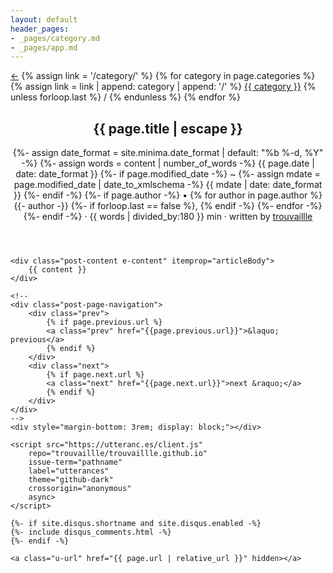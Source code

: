 ```yaml
---
layout: default
header_pages:
- _pages/category.md
- _pages/app.md
---
```

<article class="post h-entry" itemscope itemtype="http://schema.org/BlogPosting">
    <div class="post-categories">
        <a class="prev" href="javascript:window.history.back();">&larr;</a>
        {% assign link = '/category/' %}
        {% for category in page.categories %}
        {% assign link = link | append: category | append: '/' %}
        <span class="link">
            <a href={{link}}>{{ category }}</a>
        </span>
        {% unless forloop.last %}
        <span class="divider">/</span>
        {% endunless %}
        {% endfor %}
        <br/>
    </div>
    <header class="post-header">
        <h1 class="post-title p-name" itemprop="name headline">{{ page.title | escape }}</h1>
        <p class="post-meta">
            {%- assign date_format = site.minima.date_format | default: "%b %-d, %Y" -%}
            {%- assign words = content | number_of_words -%}
            <time class="dt-published" datetime="{{ page.date | date_to_xmlschema }}" itemprop="datePublished">
                {{ page.date | date: date_format }}
            </time>
            {%- if page.modified_date -%}
            ~
            {%- assign mdate = page.modified_date | date_to_xmlschema -%}
            <time class="dt-modified" datetime="{{ mdate }}" itemprop="dateModified">
                {{ mdate | date: date_format }}
            </time>
            {%- endif -%}
            {%- if page.author -%}
            • {% for author in page.author %}
            <span itemprop="author" itemscope itemtype="http://schema.org/Person">
                <span class="p-author h-card" itemprop="name">
                    {{- author -}}
                </span>
            </span>
            {%- if forloop.last == false %}, {% endif -%}
            {%- endfor -%}
            {%- endif -%}
            &middot; {{ words | divided_by:180 }} min &middot; written by <a href="https://github.com/trouvaillle">trouvaillle</a>
        </p>
    </header>

    <div class="post-content e-content" itemprop="articleBody">
        {{ content }}
    </div>
    
    <!--
    <div class="post-page-navigation">
        <div class="prev">
            {% if page.previous.url %}
            <a class="prev" href="{{page.previous.url}}">&laquo; previous</a>
            {% endif %}
        </div>
        <div class="next">
            {% if page.next.url %}
            <a class="next" href="{{page.next.url}}">next &raquo;</a>
            {% endif %}
        </div>
    </div>
    -->
    <div style="margin-bottom: 3rem; display: block;"></div>

    <script src="https://utteranc.es/client.js"
        repo="trouvaillle/trouvaillle.github.io"
        issue-term="pathname"
        label="utterances"
        theme="github-dark"
        crossorigin="anonymous"
        async>
    </script>

    {%- if site.disqus.shortname and site.disqus.enabled -%}
    {%- include disqus_comments.html -%}
    {%- endif -%}

    <a class="u-url" href="{{ page.url | relative_url }}" hidden></a>
</article>